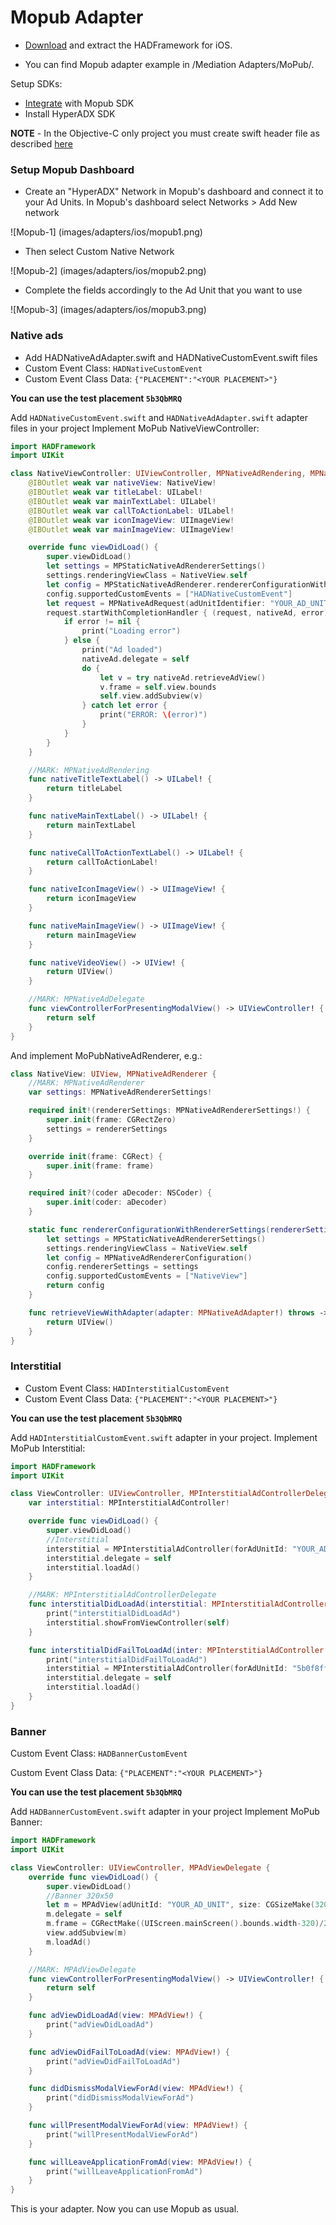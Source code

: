 # Mopub Adapter

* [Download](https://github.com/hyperads/ios-sdk/releases) and extract the HADFramework for iOS.

* You can find Mopub adapter example in /Mediation Adapters/MoPub/.

Setup SDKs:

* [Integrate](https://github.com/mopub/mopub-ios-sdk/wiki/Manual-Native-Ads-Integration-for-iOS) with Mopub SDK
* Install HyperADX SDK

**NOTE** - In the Objective-C only project you must create swift header file as described [here](http://stackoverflow.com/questions/24102104/how-to-import-swift-code-to-objective-c)

### Setup Mopub Dashboard

* Create an "HyperADX" Network in Mopub's dashboard and connect it to your Ad Units. In Mopub's dashboard select Networks > Add New network

![Mopub-1]
(images/adapters/ios/mopub1.png)

* Then select Custom Native Network

![Mopub-2]
(images/adapters/ios/mopub2.png)

* Complete the fields accordingly to the Ad Unit that you want to use

![Mopub-3]
(images/adapters/ios/mopub3.png)

### Native ads

* Add HADNativeAdAdapter.swift and HADNativeCustomEvent.swift files
* Custom Event Class: `HADNativeCustomEvent`
* Custom Event Class Data: `{"PLACEMENT":"<YOUR PLACEMENT>"}`

**You can use the test placement `5b3QbMRQ`**

Add `HADNativeCustomEvent.swift` and `HADNativeAdAdapter.swift` adapter files in your project
Implement MoPub NativeViewController:

```swift
import HADFramework
import UIKit

class NativeViewController: UIViewController, MPNativeAdRendering, MPNativeAdDelegate {
    @IBOutlet weak var nativeView: NativeView!
    @IBOutlet weak var titleLabel: UILabel!
    @IBOutlet weak var mainTextLabel: UILabel!
    @IBOutlet weak var callToActionLabel: UILabel!
    @IBOutlet weak var iconImageView: UIImageView!
    @IBOutlet weak var mainImageView: UIImageView!

    override func viewDidLoad() {
        super.viewDidLoad()
        let settings = MPStaticNativeAdRendererSettings()
        settings.renderingViewClass = NativeView.self
        let config = MPStaticNativeAdRenderer.rendererConfigurationWithRendererSettings(settings)
        config.supportedCustomEvents = ["HADNativeCustomEvent"]
        let request = MPNativeAdRequest(adUnitIdentifier: "YOUR_AD_UNIT", rendererConfigurations: [config])
        request.startWithCompletionHandler { (request, nativeAd, error) in
            if error != nil {
                print("Loading error")
            } else {
                print("Ad loaded")
                nativeAd.delegate = self
                do {
                    let v = try nativeAd.retrieveAdView()
                    v.frame = self.view.bounds
                    self.view.addSubview(v)
                } catch let error {
                    print("ERROR: \(error)")
                }
            }
        }
    }

    //MARK: MPNativeAdRendering
    func nativeTitleTextLabel() -> UILabel! {
        return titleLabel
    }

    func nativeMainTextLabel() -> UILabel! {
        return mainTextLabel
    }

    func nativeCallToActionTextLabel() -> UILabel! {
        return callToActionLabel!
    }

    func nativeIconImageView() -> UIImageView! {
        return iconImageView
    }

    func nativeMainImageView() -> UIImageView! {
        return mainImageView
    }

    func nativeVideoView() -> UIView! {
        return UIView()
    }

    //MARK: MPNativeAdDelegate
    func viewControllerForPresentingModalView() -> UIViewController! {
        return self
    }
}
```

And implement MoPubNativeAdRenderer, e.g.:

```swift
class NativeView: UIView, MPNativeAdRenderer {
    //MARK: MPNativeAdRenderer
    var settings: MPNativeAdRendererSettings!

    required init!(rendererSettings: MPNativeAdRendererSettings!) {
        super.init(frame: CGRectZero)
        settings = rendererSettings
    }

    override init(frame: CGRect) {
        super.init(frame: frame)
    }

    required init?(coder aDecoder: NSCoder) {
        super.init(coder: aDecoder)
    }

    static func rendererConfigurationWithRendererSettings(rendererSettings: MPNativeAdRendererSettings!) -> MPNativeAdRendererConfiguration! {
        let settings = MPStaticNativeAdRendererSettings()
        settings.renderingViewClass = NativeView.self
        let config = MPNativeAdRendererConfiguration()
        config.rendererSettings = settings
        config.supportedCustomEvents = ["NativeView"]
        return config
    }

    func retrieveViewWithAdapter(adapter: MPNativeAdAdapter!) throws -> UIView {
        return UIView()
    }
}
```

### Interstitial

* Custom Event Class: `HADInterstitialCustomEvent`
* Custom Event Class Data: `{"PLACEMENT":"<YOUR PLACEMENT>"}`

**You can use the test placement `5b3QbMRQ`**

Add `HADInterstitialCustomEvent.swift` adapter in your project. Implement MoPub Interstitial:

```swift
import HADFramework
import UIKit

class ViewController: UIViewController, MPInterstitialAdControllerDelegate {
    var interstitial: MPInterstitialAdController!

    override func viewDidLoad() {
        super.viewDidLoad()
        //Interstitial
        interstitial = MPInterstitialAdController(forAdUnitId: "YOUR_AD_UNIT")
        interstitial.delegate = self
        interstitial.loadAd()
    }

    //MARK: MPInterstitialAdControllerDelegate
    func interstitialDidLoadAd(interstitial: MPInterstitialAdController!) {
        print("interstitialDidLoadAd")
        interstitial.showFromViewController(self)
    }

    func interstitialDidFailToLoadAd(inter: MPInterstitialAdController!) {
        print("interstitialDidFailToLoadAd")
        interstitial = MPInterstitialAdController(forAdUnitId: "5b0f8ff979a840b4928ca7fd14ec82e7")
        interstitial.delegate = self
        interstitial.loadAd()
    }
}
```

### Banner

Custom Event Class: `HADBannerCustomEvent`

Custom Event Class Data: `{"PLACEMENT":"<YOUR PLACEMENT>"}`

**You can use the test placement `5b3QbMRQ`**

Add `HADBannerCustomEvent.swift` adapter in your project
Implement MoPub Banner:

```swift
import HADFramework
import UIKit

class ViewController: UIViewController, MPAdViewDelegate {
    override func viewDidLoad() {
        super.viewDidLoad()
        //Banner 320x50
        let m = MPAdView(adUnitId: "YOUR_AD_UNIT", size: CGSizeMake(320, 50))
        m.delegate = self
        m.frame = CGRectMake((UIScreen.mainScreen().bounds.width-320)/2, 100, 320, 50)
        view.addSubview(m)
        m.loadAd()
    }

    //MARK: MPAdViewDelegate
    func viewControllerForPresentingModalView() -> UIViewController! {
        return self
    }

    func adViewDidLoadAd(view: MPAdView!) {
        print("adViewDidLoadAd")
    }

    func adViewDidFailToLoadAd(view: MPAdView!) {
        print("adViewDidFailToLoadAd")
    }

    func didDismissModalViewForAd(view: MPAdView!) {
        print("didDismissModalViewForAd")
    }

    func willPresentModalViewForAd(view: MPAdView!) {
        print("willPresentModalViewForAd")
    }

    func willLeaveApplicationFromAd(view: MPAdView!) {
        print("willLeaveApplicationFromAd")
    }
}
```

This is your adapter. Now you can use Mopub as usual.
